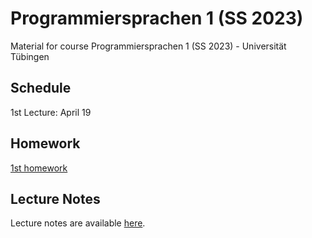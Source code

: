# Programmiersprachen 1 (SS 2023)
Material for course Programmiersprachen 1 (SS 2023) - Universität Tübingen

## Schedule
1st Lecture: April 19

## Homework
[1st homework](exercises/01Hw.scala)

## Lecture Notes
Lecture notes are available [here](https://ps-tuebingen-courses.github.io/pl1-lecture-notes/).
